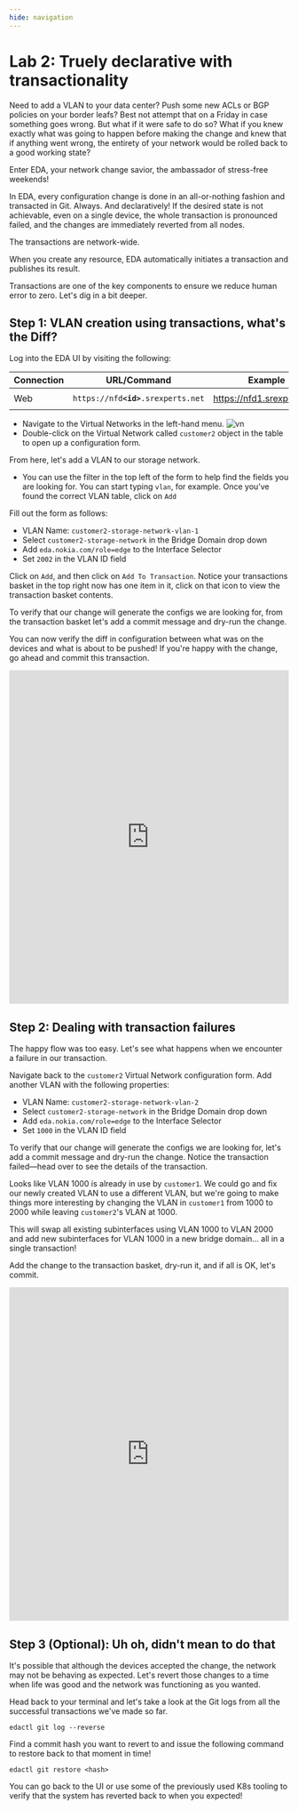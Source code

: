 ```yaml
---
hide: navigation
---
```


# Lab 2: Truely declarative with transactionality

Need to add a VLAN to your data center? Push some new ACLs or BGP policies on your border leafs? Best not attempt that on a Friday in case something goes wrong. But what if it were safe to do so? What if you knew exactly what was going to happen before making the change and knew that if anything went wrong, the entirety of your network would be rolled back to a good working state?

Enter EDA, your network change savior, the ambassador of stress-free weekends!

In EDA, every configuration change is done in an all-or-nothing fashion and transacted in Git. Always. And declaratively! If the desired state is not achievable, even on a single device, the whole transaction is pronounced failed, and the changes are immediately reverted from all nodes.

The transactions are network-wide.

When you create any resource, EDA automatically initiates a transaction and publishes its result.

Transactions are one of the key components to ensure we reduce human error to zero. Let's dig in a bit deeper.

## Step 1: VLAN creation using transactions, what's the Diff?

Log into the EDA UI by visiting the following:

| Connection | URL/Command                             | Example                      | Credentials                 |
| ---------- | --------------------------------------- | ---------------------------- | --------------------------- |
| Web        | `https://nfd`**`<id>`**`.srexperts.net` | <https://nfd1.srexperts.net> | `admin`<br/>`nfd+eda@nokia` |

- Navigate to the Virtual Networks in the left-hand menu.
    ![vn](https://gitlab.com/rdodin/pics/-/wikis/uploads/6038ffed2e93d9f7cf0f014f995b043d/image.png)
- Double-click on the Virtual Network called `customer2` object in the table to open up a configuration form.

From here, let's add a VLAN to our storage network.

- You can use the filter in the top left of the form to help find the fields you are looking for. You can start typing `vlan`, for example. Once you've found the correct VLAN table, click on `Add`

Fill out the form as follows:

- VLAN Name: `customer2-storage-network-vlan-1`
- Select `customer2-storage-network` in the Bridge Domain drop down
- Add `eda.nokia.com/role=edge` to the Interface Selector
- Set `2002` in the VLAN ID field

Click on `Add`, and then click on `Add To Transaction`. Notice your transactions basket in the top right now has one item in it, click on that icon to view the transaction basket contents. 

To verify that our change will generate the configs we are looking for, from the transaction basket let's add a commit message and dry-run the change.

You can now verify the diff in configuration between what was on the devices and what is about to be pushed! If you're happy with the change, go ahead and commit this transaction.

<iframe width="100%" height="600px" src="https://www.youtube.com/embed/IA06uDsQBT4" title="vnet storage 2002" frameborder="0" allow="accelerometer; autoplay; clipboard-write; encrypted-media; gyroscope; picture-in-picture; web-share" referrerpolicy="strict-origin-when-cross-origin" allowfullscreen></iframe>

## Step 2: Dealing with transaction failures

The happy flow was too easy. Let's see what happens when we encounter a failure in our transaction.

Navigate back to the `customer2` Virtual Network configuration form.  Add another VLAN with the following properties:

- VLAN Name: `customer2-storage-network-vlan-2`
- Select `customer2-storage-network` in the Bridge Domain drop down
- Add `eda.nokia.com/role=edge` to the Interface Selector
- Set `1000` in the VLAN ID field

To verify that our change will generate the configs we are looking for, let's add a commit message and dry-run the change. Notice the transaction failed—head over to see the details of the transaction.

Looks like VLAN 1000 is already in use by `customer1`. We could go and fix our newly created VLAN to use a different VLAN, but we're going to make things more interesting by changing the VLAN in `customer1` from 1000 to 2000 while leaving `customer2`'s VLAN at 1000.

This will swap all existing subinterfaces using VLAN 1000 to VLAN 2000 and add new subinterfaces for VLAN 1000 in a new bridge domain... all in a single transaction!

Add the change to the transaction basket, dry-run it, and if all is OK, let's commit.

<iframe width="100%" height="600px" src="https://www.youtube.com/embed/ChWJ8ZmwjYc" title="VLAN swap" frameborder="0" allow="accelerometer; autoplay; clipboard-write; encrypted-media; gyroscope; picture-in-picture; web-share" referrerpolicy="strict-origin-when-cross-origin" allowfullscreen></iframe>

## Step 3 (Optional): Uh oh, didn't mean to do that

It's possible that although the devices accepted the change, the network may not be behaving as expected. Let's revert those changes to a time when life was good and the network was functioning as you wanted.

Head back to your terminal and let's take a look at the Git logs from all the successful transactions we've made so far.

```
edactl git log --reverse
```

Find a commit hash you want to revert to and issue the following command to restore back to that moment in time!

```
edactl git restore <hash>
```

You can go back to the UI or use some of the previously used K8s tooling to verify that the system has reverted back to when you expected!
